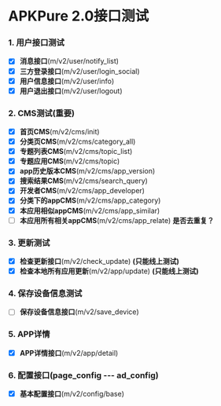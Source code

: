 # APKPure 2.0接口测试

### 1. 用户接口测试
* [X] **消息接口**(m/v2/user/notify_list) 
* [X] **三方登录接口**(m/v2/user/login_social)
* [X] **用户信息接口**(m/v2/user/info)
* [X] **用户退出接口**(m/v2/user/logout)

### 2. CMS测试(重要)
* [X] **首页CMS**(m/v2/cms/init) 
* [X] **分类页CMS**(m/v2/cms/category_all) 
* [X] **专题列表CMS**(m/v2/cms/topic_list) 
* [X] **专题应用CMS**(m/v2/cms/topic) 
* [X] **app历史版本CMS**(m/v2/cms/app_version) 
* [X] **搜索结果CMS**(m/v2/cms/search_query) 
* [X] **开发者CMS**(m/v2/cms/app_developer) 
* [X] **分类下的appCMS**(m/v2/cms/app_category) 
* [X] **本应用相似appCMS**(m/v2/cms/app_similar) 
* [ ] **本应用所有相关appCMS**(m/v2/cms/app_relate) **是否去重复？**

### 3. 更新测试
* [X] **检查更新接口**(m/v2/check_update) **(只能线上测试)**
* [X] **检查本地所有应用更新**(m/v2/app/update)  **(只能线上测试)**

### 4. 保存设备信息测试
* [ ] **保存设备信息接口**(m/v2/save_device)

### 5. APP详情
* [X] **APP详情接口**(m/v2/app/detail)
 
 ### 6. 配置接口(page_config  --- ad_config)
* [X] **基本配置接口**(m/v2/config/base) 


